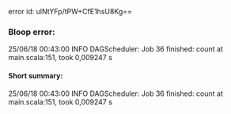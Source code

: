 error id: ulNtYFp/tPW+CfE1hsU8Kg==
### Bloop error:

25/06/18 00:43:00 INFO DAGScheduler: Job 36 finished: count at main.scala:151, took 0,009247 s
#### Short summary: 

25/06/18 00:43:00 INFO DAGScheduler: Job 36 finished: count at main.scala:151, took 0,009247 s